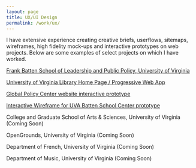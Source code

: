 ```yaml
---
layout: page
title: UX/UI Design
permalink: /work/ux/
---
```



I have extensive experience creating creative briefs, userflows, sitemaps, wireframes, high fidelity mock-ups and interactive prototypes on web projects. Below are some examples of select projects on which I have worked.

<a href="batten/">Frank Batten School of Leadership and Public Policy, University of Virginia</a>

<a href="uvalibrary/">University of Virginia Library Home Page / Progressive Web App</a>

<a href="https://xd.adobe.com/view/e6c30f3a-304b-4f33-8dcf-47b6b22fa997-b390/?hints=off">Global Policy Center website interactive prototype</a>


<a href="https://xd.adobe.com/view/1b846b99-cf49-48fd-9949-729e158c5cbf-4ed7/">Interactive Wireframe for UVA Batten School Center prototype</a>

College and Graduate School of Arts & Sciences, University of Virginia (Coming Soon)

OpenGrounds, University of Virginia (Coming Soon)

Department of French, University of Virginia  (Coming Soon)

Department of Music, University of Virginia  (Coming Soon)
